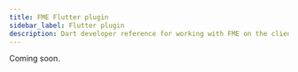 ```yaml
---
title: FME Flutter plugin
sidebar_label: Flutter plugin
description: Dart developer reference for working with FME on the client side
---
```

Coming soon.
